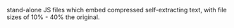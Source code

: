 stand-alone JS files which embed compressed self-extracting text, with file sizes of 10% - 40% the original.

